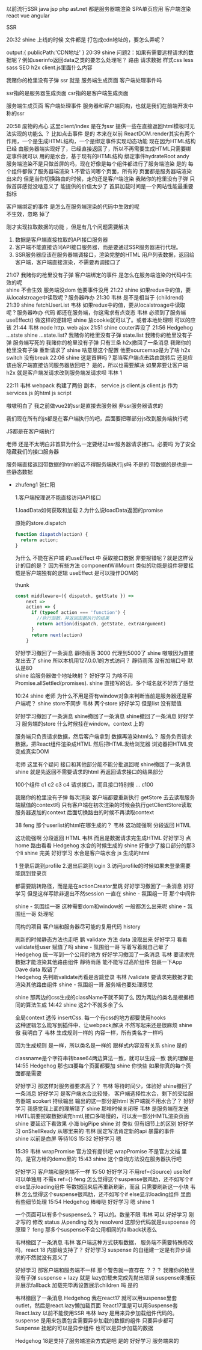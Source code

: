 以前流行SSR
java jsp php ast.net 都是服务器端渲染
SPA单页应用
客户端渲染
react vue angular


SSR


20:32
shine
上线的时候 文件都是 打包成cdn地址的，要怎么弄呢？ 

output:{
  publicPath:'CDN地址'
}
20:39
shine
问题2：如果有需要远程请求的数据呢？例如userinfo返回data之类的要怎么处理呢？ 
路由 请求数据 样式css less sass SEO
h2x
client.js里面什么内容 

我赌你的枪里没有子弹
ssr 就是 服务端生成页面 客户端处理事件吗 

ssr指的是服务器生成页面
csr指的是客户端生成页面

服务端生成页面 客户端处理事件 服务器和客户端同构，也就是我们在前端开发中称的ssr


20:58
废物的点心
这里client/index 是在为ssr 提供一些在直接返回html模板时无法实现的功能么 ？ 比如点击事件 
是的
本来在以前
ReactDOM.render其实有两个作用，一个是生成HTML结构，一个是绑定事件实现动态功能
现在因为HTML结构 已经 由服务器端实现好了，已经直接返回了，所以不再需要生成HTML只需要绑定事件就可以
用的是水合，基于现有的HTML结构 绑定事件hydrateRoot
andy
服务端渲染不是只做首屏的吗，现在好像是每个组件都进行了服务端渲染 
是的
每个组件都做了服务器端渲染
1.不管访问哪个页面，所有的 页面都是服务器端渲染出来的
但是当你切换路由的时候，走的还是客户端渲染
我赌你的枪里没有子弹
只做首屏感觉没啥意义了  能提供的价值太少了 
首屏加载时间是一个网站性能最重要指标

客户端绑定的事件 是怎么在服务端渲染的代码中生效的呢  
不生效，忽略 掉了


刚才实现拉取数据的功能
，但是有几个问题需要解决
1. 数据是客户端直接拉取的API接口服务器
1. 客户端不能直接访问API接口服务器，而是要通过SSR服务器进行代理。
2. SSR服务器应该在服务器端调接口，渲染完整的HTML 用户列表数据，返回给客户端，客户端直接渲染，不需要再调接口了




21:07
我赌你的枪里没有子弹
客户端绑定的事件 是怎么在服务端渲染的代码中生效的呢  
shine
不会生效 服务端没dom 他要事件没用 
21:22
shine
如果redux中的值，要从localstroage中读取呢？服务器咋办 
21:30
韦林
<Outlet /> 是不是相当于 <UserLayout >{childrend}</UserLayout> 
21:39
shine
fetchUserList 
韦林
如果redux中的值，要从localstroage中读取呢？服务器咋办 代码 都还在服务端，你这需求有点变态 
韦林
 必须到了服务端 useEffect() 做这样的逻辑吧 
shine
放cookie就可以了。或者本地处理呗 可以的应该 
21:44
韦林
node http. web ajax 
21:51
shine
couter弄没了 
21:56
Hedgehog
...stste 
shine
…state.list? 
我赌你的枪里没有子弹
state.list 
我赌你的枪里没有子弹
服务端写死的 
我赌你的枪里没有子弹
只有三条 
h2x撤回了一条消息
我赌你的枪里没有子弹
重新请求了 
shine
啥意思这个配置 他要sourcemap是为了啥 
h2x
switch 没有break 
22:06
shine
 这是首屏吗？那当客户端点击路由跳转后 还是应该由客户端直接访问服务器放回吧？
是的，所以也需要解决
如果非要让客户端 
h2x
就是客户端发请求改到服务端发请求呗 
韦林
1 


22:11
韦林
webpack 构建了两份 副本， service.js client.js 
client.js 作为 services.js 的html js script 

嗷嗷明白了 我之前做vue2的ssr是直接去服务器 非ssr服务器请求的 


我们现在所有的js都是在客户端执行的吧，后面要把哪部分js改到服务端执行呢 

JS都是在客户端执行

老师 还是不太明白非首屏为什么一定要经过ssr服务器请求接口。必要吗 
为了安全  隐藏我们的接口服务器



服务端直接返回带数据的html的话不得服务端执行js吗 
不是的
带数据的是也是一些静态数据
<ul><li>zhufeng1
张仁阳



1.客户端按理说不能直接访问API接口

1.loadData如何获取和加载
2.为什么说loadData返回的promise

原始的store.dispatch
```js
function dispatch(action) {
  return action;
}
```

为什么 不能在客户端 的useEffect 中 获取接口数据 非要报错呢？就是这样设计的目的是？ 
因为有些方法
componentWillMount
类似的功能是组件将要挂载是客户端独有的逻辑
useEffect 是可以操作DOM的

thunk
```js
const middleware=({ dispatch, getState }) =>
    next =>
    action => {
      if (typeof action === 'function') {
        //执行函数，并返回函数执行的结果
        return action(dispatch, getState, extraArgument)
      }
      return next(action)
    }
```



好好学习撤回了一条消息
靜待雨落
3000  代理到5000了 
shine
嗷嗷因为直接发出去了 
shine
所以本机用127.0.0.1的方式访问？ 
靜待雨落
没有加端口号  默认是80   
shine
给服务器做个地址映射？ 
好好学习
为啥不用Promise.allSettled(promises). 
shine
直接写的话，多个域名就不好弄了感觉 


10:24
shine
老师 为什么不用是否有window对象来判断当前是服务器还是客户端呢？ 
shine
store不同步 
韦林
两个store 
好好学习
但是list 没有赋值 

好好学习撤回了一条消息
shine撤回了一条消息
shine撤回了一条消息
好好学习
服务端的store 什么时候挂在window。context 上的 


服务端只负责请求数据，然后客户端拿到 数据再渲染html么？ 
服务负责请求数据，把React组件渲染成HTML
然后把HTML发给浏览器
浏览器把HTML变变成真实DOM


老师 这里有个疑问 接口和其他部分能不能分批返回呢 
shine撤回了一条消息
shine
就是先返回不需要请求的html 再返回请求接口的结果部分 

100个组件
c1
c2
c3
c4 请求接口，而且接口特别慢
...
c100




我赌你的枪里没有子弹
每次渲染 客户端都要重新执行 getStore 去去读取服务端赋值的context吗 
只有客户端在初次渲染的时候会执行getClientStore读取服务器返加的context
后面切换路由的时候不再读取context

38
feng
那个userlist的html在哪生成的？ 
韦林
这功能强啊 分段返回 HTML 


这功能强啊 分段返回 HTML 
韦林
而且是数据请求完生成HTML 
好好学习
点home 路由看看 
Hedgehog
水合的时候生成的 
shine
好像少了接口部分的那3个li 
shine
完美 
好好学习
水合是客户端水合 js 生成的html 

1 登录后跳到profile
2.退出后跳到login
3.访问profile的时候如果未登录需要能跳到登录页

都需要跳转路径，而是是在actionCreator里跳
好好学习撤回了一条消息
好好学习
但是这样写除非退出不然session 一直在 
shine - 氛围组一哥
那个中间件 


shine - 氛围组一哥
这种需要dom和window的  一般都怎么出来呢 
shine - 氛围组一哥
处理呢 

同构的项目 
客户端和服务器尽可能的复用代码
history 



刷新的时候静态方法也走吧 
鹏
validate 方法 data 没取出来 
好好学习
看看validate给user 赋值了吗 
shine - 氛围组一哥
写着写着就自己晕了 
Hedgehog
统一写到一个公用的地方 
好好学习撤回了一条消息
韦林
要请求完数据才能渲染其他路由组件 
靜待雨落
能不能写过高阶组件  包裹一下App 
Dave
data 取错了  
Hedgehog
先判断validate再看是否跳登录 
韦林
/validate 要请求完数据才能渲染其他路由组件 
shine - 氛围组一哥
服务端也要处理感觉 


shine
那两边的css生成的className不就不同了么 
因为两边的类名是根据相同的算法生成
14:42
shine
这2个不就多余了么 


全局context 透传 insertCss. 
 每一个有css的地方都要使用hooks  
 这种逻辑怎么能写到插件中、让webpackj解决 不然写起来还是很麻烦 
shine
傲 我明白了 
韦林
生成规则一样的 内容一样，所有类名才一样吗 

因为生成规则 是一样，所以类名是一样的
跟样式内容没有关系
shine
是的


classname是个字符串转base64两边算法一致，就可以生成一致 我的理解是 
14:55
Hedgehog
那也四要每个页面都要加 
shine
你快些
如果你真的每个页面都是需要




好好学习
那这样对服务器要求高了？ 
韦林
等待时间少，体验好 
shine撤回了一条消息
好好学习
是客户端水合比较慢， 客户端选择性水合，剩下的交给服务器端 scokert 持续输出 输出的这一部分是html  客户端就不用水合了？ 
好好学习
我感觉我上面的理解错了 
shine
那啥时候关闭呀 
韦林
是服务端在发送HMTL前要拉取数据填充hmtl,接口多喝慢的，可以发一部分HMTL渲染页面 
shine
要延迟下看效果 
小海
bigPipe 
shine
对 类似 但有细节上的区别 
好好学习
onShellReady 从哪里来的 
韦林
固定写法肯定新的api 暴露的事件  
shine
以前是白屏 等待10S 
15:32
好好学习
嗯 


15:39
韦林
wrapPromise 官方没有提供吧 
wrapPromise 不是官方文档 里的，是官方给的demo里的
15:43
shine
这个查询方法没在服务器执行吧 



好好学习
客户端和服务端不一样 
15:50
好好学习
不用ref={Source} 
useRef可以单独用
不需s
ref={}
feng
怎么觉得这个suspense很鸡肋，还不如写个if else显示loading组件 
等数据回来后再重新刷新，而且 只需要刷新这一小块
韦林
怎么觉得这个suspense很鸡肋，还不如写个if else显示loading组件 里面有些细节处理 
15:54
Hedgehog
棒棒哒 
好好学习
嗯 
shine
1 




一个页面可以有多个suspense么？ 可以的。数量不限
韦林
可以 
好好学习
刚才写的 修改 status 从pending 改为 resolverd 这部分代码就是suspoense 的原理？ 
feng
那多个suspense不会公用相同的fallback状态么 


韦林撤回了一条消息
韦林
 客户端这种方式获取数据， 服务端不需要特殊修改吗，react 18 内部给支持了？ 
好好学习
suspense 的自组建一定是有异步请求的不然就没有意义了 



好好学习
那客户端和服务端不一样 那个警告就一直存在 ？？？
我赌你的枪里没有子弹
suspense  + lazy 就是 lazy加载未完成先抛出错误 suspense来捕获并展示fallback 加载完毕再设置展示children 吗 
是的



韦林撤回了一条消息
Hedgehog
我在react17   就可以用suspense里套outlet，然后是react.lazy懒加载页面 
React17里是可以用Suspense套React.lazy  以前不能使用SSR
韦林
lazy 是用来异步加载组件代码的。 suspense 是用来包裹包含需要异步加载的数据的组件 
只要异步都可Suspense
挂起的可以是异步组件
也可以是异步加载的数据


Hedgehog
18是支持了服务端渲染方式是吧 是的
好好学习
服务端来的 

